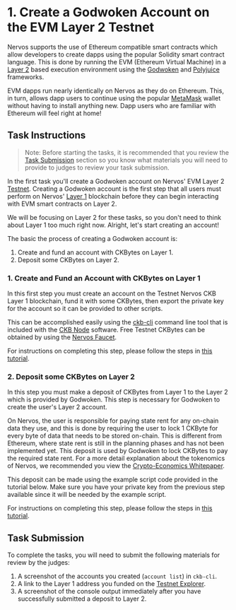 # 1. Create a Godwoken Account on the EVM Layer 2 Testnet

Nervos supports the use of Ethereum compatible smart contracts which allow developers to create dapps using the popular Solidity smart contract language. This is done by running the EVM (Ethereum Virtual Machine) in a [Layer 2](../conceptual-explainers/structure.md#layer-1--layer-2) based execution environment using the [Godwoken](../conceptual-explainers/frameworks.md#godwoken) and [Polyjuice](../conceptual-explainers/frameworks.md#polyjuice) frameworks.

EVM dapps run nearly identically on Nervos as they do on Ethereum. This, in turn, allows dapp users to continue using the popular [MetaMask](../conceptual-explainers/wallets.md#metamask) wallet without having to install anything new. Dapp users who are familiar with Ethereum will feel right at home!

## Task Instructions

> Note: Before starting the tasks, it is recommended that you review the [Task Submission](#task-submission) section so you know what materials you will need to provide to judges to review your task submission.

In the first task you'll create a Godwoken account on Nervos' EVM Layer 2 [Testnet](../conceptual-explainers/structure.md#mainnet--testnet--devnet). Creating a Godwoken account is the first step that all users must perform on Nervos' [Layer 1](../conceptual-explainers/structure.md#layer-1--layer-2) blockchain before they can begin interacting with EVM smart contracts on Layer 2.

We will be focusing on Layer 2 for these tasks, so you don't need to think about Layer 1 too much right now. Alright, let's start creating an account!

The basic the process of creating a Godwoken account is:

1. Create and fund an account with CKBytes on Layer 1.
2. Deposit some CKBytes on Layer 2.

### 1. Create and Fund an Account with CKBytes on Layer 1

In this first step you must create an account on the Testnet Nervos CKB Layer 1 blockchain, fund it with some CKBytes, then export the private key for the account so it can be provided to other scripts.

This can be accomplished easily using the [ckb-cli](../conceptual-explainers/tooling.md#ckb-cli) command line tool that is included with the [CKB Node](../conceptual-explainers/tooling.md#ckb-node) software. Free Testnet CKBytes can be obtained by using the [Nervos Faucet](../conceptual-explainers/infrastructure.md#nervos-faucet).

For instructions on completing this step, please follow the steps in [this tutorial](../component-tutorials/1.setup.account.in.ckb.cli.md).

### 2. Deposit some CKBytes on Layer 2

In this step you must make a deposit of CKBytes from Layer 1 to the Layer 2 which is provided by Godwoken. This step is necessary for Godwoken to create the user's Layer 2 account.

On Nervos, the user is responsible for paying state rent for any on-chain data they use, and this is done by requiring the user to lock 1 CKByte for every byte of data that needs to be stored on-chain. This is different from Ethereum, where state rent is still in the planning phases and has not been implemented yet. This deposit is used by Godwoken to lock CKBytes to pay the required state rent. For a more detail explanation about the tokenomics of Nervos, we recommended you view the [Crypto-Economics Whitepaper](https://github.com/nervosnetwork/rfcs/blob/master/rfcs/0015-ckb-cryptoeconomics/0015-ckb-cryptoeconomics.md).

This deposit can be made using the example script code provided in the tutorial below. Make sure you have your private key from the previous step available since it will be needed by the example script.

For instructions on completing this step, please follow the steps in [this tutorial](../component-tutorials/4.layer2.deposit.md).

## Task Submission

To complete the tasks, you will need to submit the following materials for review by the judges:

1. A screenshot of the accounts you created (`account list`) in `ckb-cli`.
2. A link to the Layer 1 address you funded on the [Testnet Explorer](https://explorer.nervos.org/aggron/).
3. A screenshot of the console output immediately after you have successfully submitted a deposit to Layer 2.
